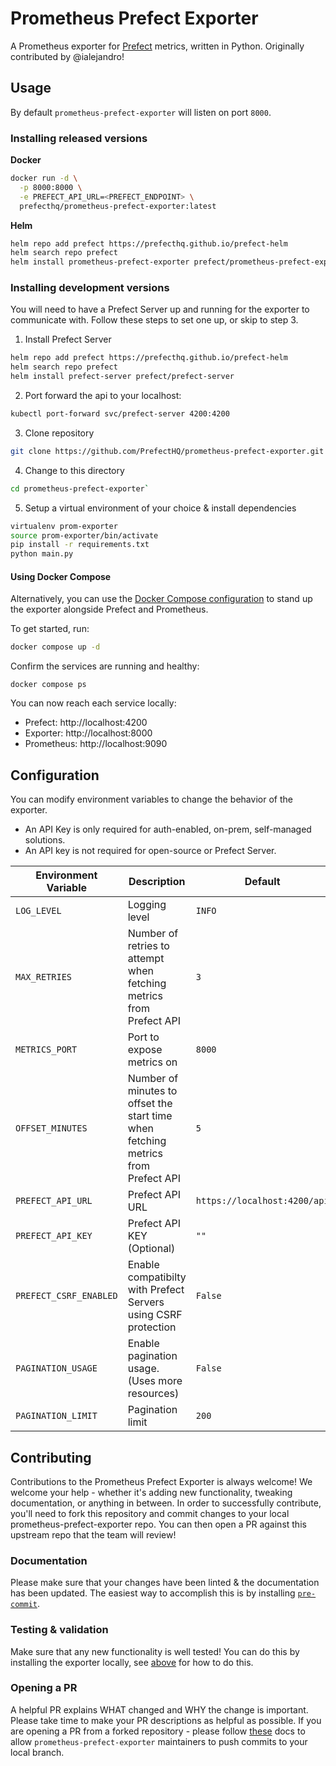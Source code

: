 # Prometheus Prefect Exporter

A Prometheus exporter for [Prefect](https://www.prefect.io/) metrics, written in Python. Originally contributed by @ialejandro!

## Usage

By default `prometheus-prefect-exporter` will listen on port `8000`.

### Installing released versions

**Docker**

```bash
docker run -d \
  -p 8000:8000 \
  -e PREFECT_API_URL=<PREFECT_ENDPOINT> \
  prefecthq/prometheus-prefect-exporter:latest
```

**Helm**

```bash
helm repo add prefect https://prefecthq.github.io/prefect-helm
helm search repo prefect
helm install prometheus-prefect-exporter prefect/prometheus-prefect-exporter
```

### Installing development versions

You will need to have a Prefect Server up and running for the exporter to communicate with. Follow these steps to set one up, or skip to step 3.

1. Install Prefect Server

```bash
helm repo add prefect https://prefecthq.github.io/prefect-helm
helm search repo prefect
helm install prefect-server prefect/prefect-server
```

2. Port forward the api to your localhost:

```bash
kubectl port-forward svc/prefect-server 4200:4200
```

3. Clone repository

```bash
git clone https://github.com/PrefectHQ/prometheus-prefect-exporter.git
```

4. Change to this directory

```bash
cd prometheus-prefect-exporter`
```

5. Setup a virtual environment of your choice & install dependencies

```bash
virtualenv prom-exporter
source prom-exporter/bin/activate
pip install -r requirements.txt
python main.py
```

#### Using Docker Compose

Alternatively, you can use the [Docker Compose configuration](./compose.yml)
to stand up the exporter alongside Prefect and Prometheus.

To get started, run:

```bash
docker compose up -d
```

Confirm the services are running and healthy:

```
docker compose ps
```

You can now reach each service locally:

- Prefect: http://localhost:4200
- Exporter: http://localhost:8000
- Prometheus: http://localhost:9090

## Configuration

You can modify environment variables to change the behavior of the exporter.
- An API Key is only required for auth-enabled, on-prem, self-managed solutions.
- An API key is not required for open-source or Prefect Server.

| Environment Variable | Description | Default |
| --- | --- | --- |
| `LOG_LEVEL` | Logging level | `INFO` |
| `MAX_RETRIES` | Number of retries to attempt when fetching metrics from Prefect API | `3` |
| `METRICS_PORT` | Port to expose metrics on | `8000` |
| `OFFSET_MINUTES` | Number of minutes to offset the start time when fetching metrics from Prefect API | `5` |
| `PREFECT_API_URL` | Prefect API URL | `https://localhost:4200/api` |
| `PREFECT_API_KEY` | Prefect API KEY (Optional) | `""` |
| `PREFECT_CSRF_ENABLED` | Enable compatibilty with Prefect Servers using CSRF protection | `False` |
| `PAGINATION_USAGE` | Enable pagination usage. (Uses more resources) | `False` |
| `PAGINATION_LIMIT` | Pagination limit | `200` |


## Contributing

Contributions to the Prometheus Prefect Exporter is always welcome! We welcome your help - whether it's adding new functionality, tweaking documentation, or anything in between. In order to successfully contribute, you'll need to fork this repository and commit changes to your local prometheus-prefect-exporter repo. You can then open a PR against this upstream repo that the team will review!

### Documentation

Please make sure that your changes have been linted & the documentation has been updated.  The easiest way to accomplish this is by installing [`pre-commit`](https://pre-commit.com/).

### Testing & validation

Make sure that any new functionality is well tested!  You can do this by installing the exporter locally, see [above](https://github.com/PrefectHQ/prometheus-prefect-exporter#installing-development-versions) for how to do this.

### Opening a PR

A helpful PR explains WHAT changed and WHY the change is important. Please take time to make your PR descriptions as helpful as possible. If you are opening a PR from a forked repository - please follow [these](https://docs.github.com/en/pull-requests/collaborating-with-pull-requests/working-with-forks/allowing-changes-to-a-pull-request-branch-created-from-a-fork) docs to allow `prometheus-prefect-exporter` maintainers to push commits to your local branch.
